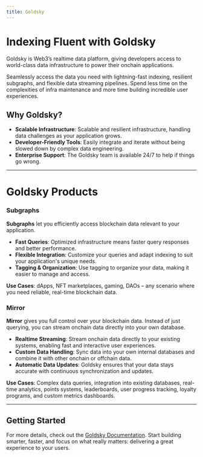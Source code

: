 ```yaml
---
title: Goldsky
---
```


# Indexing Fluent with Goldsky

Goldsky is Web3’s realtime data platform, giving developers access to world-class data infrastructure to power their onchain applications.

Seamlessly access the data you need with lightning-fast indexing, resilient subgraphs, and flexible data streaming pipelines. Spend less time on the complexities of infra maintenance and more time building incredible user experiences.

## Why Goldsky?

- **Scalable Infrastructure**: Scalable and resilient infrastructure, handling data challenges as your application grows.
- **Developer-Friendly Tools**: Easily integrate and iterate without being slowed down by complex data engineering.
- **Enterprise Support**: The Goldsky team is available 24/7 to help if things go wrong.

---

# Goldsky Products

### Subgraphs

**Subgraphs** let you efficiently access blockchain data relevant to your application.

- **Fast Queries**: Optimized infrastructure means faster query responses and better performance.
- **Flexible Integration**: Customize your queries and adapt indexing to suit your application's unique needs.
- **Tagging & Organization**: Use tagging to organize your data, making it easier to manage and access.

**Use Cases**: dApps, NFT marketplaces, gaming, DAOs – any scenario where you need reliable, real-time blockchain data.

### Mirror

**Mirror** gives you full control over your blockchain data. Instead of just querying, you can stream onchain data directly into your own database.

- **Realtime Streaming**: Stream onchain data directly to your existing systems, enabling fast and interactive user experiences.
- **Custom Data Handling**: Sync data into your own internal databases and combine it with other onchain or offchain data.
- **Automatic Data Updates**: Goldsky ensures that your data stays accurate with continuous synchronization and updates.

**Use Cases**: Complex data queries, integration into existing databases, real-time analytics, points systems, leaderboards, user progress tracking, loyalty programs, and custom metrics dashboards.

---

## Getting Started

For more details, check out the [Goldsky Documentation](https://docs.goldsky.com/introduction](https://docs.goldsky.com/chains/fluent/?utm_source=fluent&utm_medium=docs)). Start building smarter, faster, and focus on what really matters: delivering a great experience to your users.
